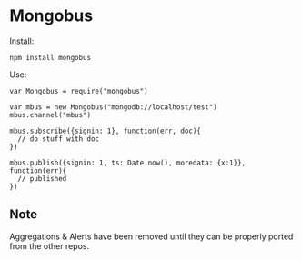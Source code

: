 Mongobus
========

Install:

    npm install mongobus


Use:

    var Mongobus = require("mongobus")
    
    var mbus = new Mongobus("mongodb://localhost/test")
    mbus.channel("mbus")
    
    mbus.subscribe({signin: 1}, function(err, doc){
      // do stuff with doc
    })
    
    mbus.publish({signin: 1, ts: Date.now(), moredata: {x:1}}, function(err){
      // published
    })


## Note

Aggregations & Alerts have been removed until they can be properly ported from the other repos.